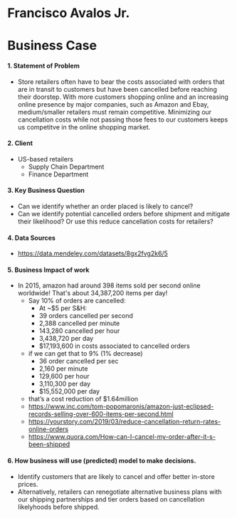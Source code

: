 # Francisco Avalos Jr.

# Business Case

#### 1. Statement of Problem
* Store retailers often have to bear the costs associated with orders that are in transit to customers but have been cancelled before reaching their doorstep. With more customers shopping online and an increasing online presence by major companies, such as Amazon and Ebay, medium/smaller retailers must remain competitive. Minimizing our cancellation costs while not passing those fees to our customers keeps us competitve in the online shopping market. 

#### 2. Client
* US-based retailers
    * Supply Chain Department
    * Finance Department

#### 3. Key Business Question
* Can we identify whether an order placed is likely to cancel? 
* Can we identify potential cancelled orders before shipment and mitigate their likelihood? Or use this reduce cancellation costs for retailers?

#### 4. Data Sources
* https://data.mendeley.com/datasets/8gx2fvg2k6/5

#### 5. Business Impact of work
* In 2015, amazon had around 398 items sold per second online worldwide! That's about 34,387,200 items per day!
    * Say 10% of orders are cancelled:
        * At ~$5 per S&H:
        * 39 orders cancelled per second
        * 2,388 cancelled per minute
        * 143,280 cancelled per hour 
        * 3,438,720 per day
        * $17,193,600 in costs associated to cancelled orders
    * if we can get that to 9% (1% decrease)
        * 36 order cancelled per sec
        * 2,160 per minute
        * 129,600 per hour
        * 3,110,300 per day
        * $15,552,000 per day
    * that’s a cost reduction of $1.64million
    * https://www.inc.com/tom-popomaronis/amazon-just-eclipsed-records-selling-over-600-items-per-second.html
    * https://yourstory.com/2019/03/reduce-cancellation-return-rates-online-orders
    * https://www.quora.com/How-can-I-cancel-my-order-after-it-s-been-shipped

#### 6. How business will use (predicted) model to make decisions.
   * Identify customers that are likely to cancel and offer better in-store prices. 
   * Alternatively, retailers can renegotiate alternative business plans with our shipping partnerships and tier orders based on cancellation likelyhoods before shipped.
